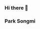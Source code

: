 ### Hi there 👋
### Park Songmi
<!--
**ssongmi/ssongmi** is a ✨ _special_ ✨ repository because its `README.md` (this file) appears on your GitHub profile.

### Park Songmi

Here are some ideas to get you started:

- 🔭 I’m currently working on ...
- 🌱 I’m currently learning ...
- 👯 I’m looking to collaborate on ...
- 🤔 I’m looking for help with ...
- 💬 Ask me about ...
- 📫 How to reach me: ...
- 😄 Pronouns: ...
- ⚡ Fun fact: ...
-->
